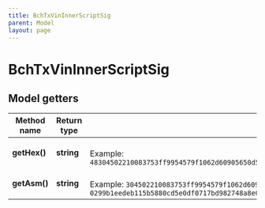 ```yaml
---
title: BchTxVinInnerScriptSig
parent: Model
layout: page
---
```


# BchTxVinInnerScriptSig

## Model getters

Method name | Return type | Description | Notes
------------ | ------------- | ------------- | -------------
**getHex()** | **string** |  <br>Example: `48304502210083753ff9954579f1062d60905650d5d07f50dedc96f9425403b80957f199e1ee022053625597b069c48ed29f8825bd3c8f66757ccaa21a7bb49314eae4eca1fb8d7041210299b1eedeb115b5880cd5e0df0717bd982748a8e003e34371dc36301e17ee0ed6` | [optional]
**getAsm()** | **string** |  <br>Example: `304502210083753ff9954579f1062d60905650d5d07f50dedc96f9425403b80957f199e1ee022053625597b069c48ed29f8825bd3c8f66757ccaa21a7bb49314eae4eca1fb8d70[ALL/FORKID] 0299b1eedeb115b5880cd5e0df0717bd982748a8e003e34371dc36301e17ee0ed6` | [optional]


